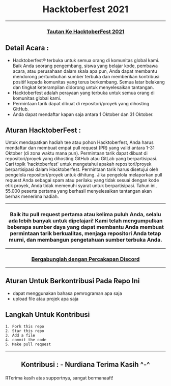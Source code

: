<h1 align="center"> Hacktoberfest 2021 </h1>

***
<h3 align="center">
    <a href="https://hacktoberfest.digitalocean.com/">
        Tautan Ke HacktoberFest 2021
    </a>
</h3>

## Detail Acara :

- Hacktoberfest® terbuka untuk semua orang di komunitas global kami. Baik Anda seorang pengembang, siswa yang belajar kode, pembawa acara, atau perusahaan dalam skala apa pun, Anda dapat membantu mendorong pertumbuhan sumber terbuka dan memberikan kontribusi positif kepada komunitas yang terus berkembang. Semua latar belakang dan tingkat keterampilan didorong untuk menyelesaikan tantangan.
- Hacktoberfest adalah perayaan yang terbuka untuk semua orang di komunitas global kami.
- Permintaan tarik dapat dibuat di repositori/proyek yang dihosting GitHub.
- Anda dapat mendaftar kapan saja antara 1 Oktober dan 31 Oktober.

## Aturan HacktoberFest :

Untuk mendapatkan hadiah tee atau pohon Hacktoberfest, Anda harus mendaftar dan membuat empat pull request (PR) yang valid antara 1-31 Oktober (di zona waktu mana pun). Permintaan tarik dapat dibuat di repositori/proyek yang dihosting GitHub atau GitLab yang berpartisipasi. Cari topik 'hacktoberfest' untuk mengetahui apakah repositori/proyek berpartisipasi dalam Hacktoberfest. Permintaan tarik harus disetujui oleh pengelola repositori/proyek untuk dihitung. Jika pengelola melaporkan pull request Anda sebagai spam atau perilaku yang tidak sesuai dengan kode etik proyek, Anda tidak memenuhi syarat untuk berpartisipasi. Tahun ini, 55.000 peserta pertama yang berhasil menyelesaikan tantangan akan berhak menerima hadiah.
***
<h3 align="center">Baik itu pull request pertama atau kelima puluh Anda, selalu ada lebih banyak untuk dipelajari! Kami telah mengumpulkan beberapa sumber daya yang dapat membantu Anda membuat permintaan tarik berkualitas, menjaga repositori Anda tetap murni, dan membangun pengetahuan sumber terbuka Anda.</h3>

***

<h3 align="center">
    <a href="https://discord.com/invite/hacktoberfest/">
       Bergabunglah dengan Percakapan Discord
    </a>
</h3>

***
## Aturan Untuk Berkontribusi Pada Repo Ini

-   dapat menggunakan bahasa pemrograman apa saja
-   upload file atau projek apa saja

## Langkah Untuk Kontribusi

    1. Fork this repo
    2. Star this repo
    3. Add a file
    4. commit the code
    5. Make pull request
***
<h2 align="center">
    <p>
        Kontribusi :
- Nurdiana 
        <b>Terima Kasih ^-^</b>
    </p>
</h2>

RTerima kasih atas supportnya, sangat bermanaaft!
